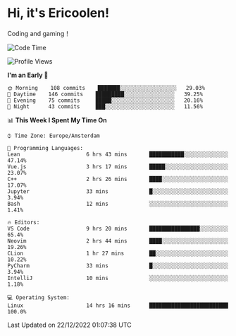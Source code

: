 # Hi, it's Ericoolen!
Coding and gaming！

<!--START_SECTION:waka-->
![Code Time](http://img.shields.io/badge/Code%20Time-588%20hrs%2052%20mins-blue)

![Profile Views](http://img.shields.io/badge/Profile%20Views-0-blue)

**I'm an Early 🐤** 

```text
🌞 Morning    108 commits    ███████░░░░░░░░░░░░░░░░░░   29.03% 
🌆 Daytime    146 commits    █████████░░░░░░░░░░░░░░░░   39.25% 
🌃 Evening    75 commits     █████░░░░░░░░░░░░░░░░░░░░   20.16% 
🌙 Night      43 commits     ███░░░░░░░░░░░░░░░░░░░░░░   11.56%

```


📊 **This Week I Spent My Time On** 

```text
⌚︎ Time Zone: Europe/Amsterdam

💬 Programming Languages: 
Lean                     6 hrs 43 mins       ███████████░░░░░░░░░░░░░░   47.14% 
Vue.js                   3 hrs 17 mins       █████░░░░░░░░░░░░░░░░░░░░   23.07% 
C++                      2 hrs 26 mins       ████░░░░░░░░░░░░░░░░░░░░░   17.07% 
Jupyter                  33 mins             █░░░░░░░░░░░░░░░░░░░░░░░░   3.94% 
Bash                     12 mins             ░░░░░░░░░░░░░░░░░░░░░░░░░   1.41%

🔥 Editors: 
VS Code                  9 hrs 20 mins       ████████████████░░░░░░░░░   65.4% 
Neovim                   2 hrs 44 mins       ████░░░░░░░░░░░░░░░░░░░░░   19.26% 
CLion                    1 hr 27 mins        ██░░░░░░░░░░░░░░░░░░░░░░░   10.22% 
PyCharm                  33 mins             █░░░░░░░░░░░░░░░░░░░░░░░░   3.94% 
IntelliJ                 10 mins             ░░░░░░░░░░░░░░░░░░░░░░░░░   1.18%

💻 Operating System: 
Linux                    14 hrs 16 mins      █████████████████████████   100.0%

```


 Last Updated on 22/12/2022 01:07:38 UTC
<!--END_SECTION:waka-->

